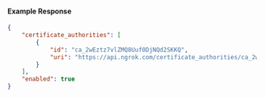 <!-- Code generated for API Clients. DO NOT EDIT. -->

#### Example Response

```json
{
	"certificate_authorities": [
		{
			"id": "ca_2wEztz7vlZMQ8Uuf0DjNQd2SKKQ",
			"uri": "https://api.ngrok.com/certificate_authorities/ca_2wEztz7vlZMQ8Uuf0DjNQd2SKKQ"
		}
	],
	"enabled": true
}
```

